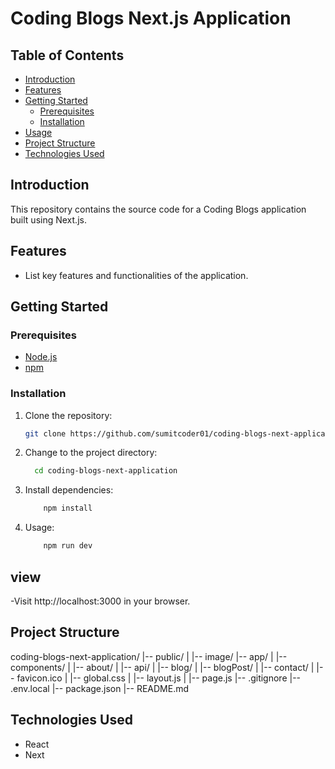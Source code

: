 # Coding Blogs Next.js Application

## Table of Contents

- [Introduction](#introduction)
- [Features](#features)
- [Getting Started](#getting-started)
  - [Prerequisites](#prerequisites)
  - [Installation](#installation)
- [Usage](#usage)
- [Project Structure](#project-structure)
- [Technologies Used](#technologies-used)

## Introduction

This repository contains the source code for a Coding Blogs application built using Next.js.

## Features

- List key features and functionalities of the application.

## Getting Started

### Prerequisites

- [Node.js](https://nodejs.org/)
- [npm](https://www.npmjs.com/)

### Installation

1. Clone the repository:

   ```bash
   git clone https://github.com/sumitcoder01/coding-blogs-next-application.git

2. Change to the project directory:
    ```bash
      cd coding-blogs-next-application

3. Install dependencies:
    ```bash
        npm install

3. Usage:
    ```bash
        npm run dev

## view 
-Visit http://localhost:3000 in your browser.

## Project Structure
coding-blogs-next-application/
|-- public/
|   |-- image/
|-- app/
|   |-- components/
|   |-- about/
|   |-- api/
|   |-- blog/
|   |-- blogPost/
|   |-- contact/
|   |-- favicon.ico
|   |-- global.css
|   |-- layout.js
|   |-- page.js
|-- .gitignore
|-- .env.local
|-- package.json
|-- README.md


## Technologies Used

- React
- Next
